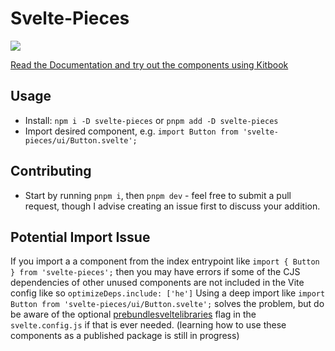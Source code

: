 # Svelte-Pieces
<a href="https://www.npmjs.com/package/svelte-pieces"><img src="https://img.shields.io/npm/v/svelte-pieces?color=729B1B&label="></a>

[Read the Documentation and try out the components using Kitbook](https://svelte-pieces.vercel.app/) 

## Usage

- Install: `npm i -D svelte-pieces` or `pnpm add -D svelte-pieces`
- Import desired component, e.g. `import Button from 'svelte-pieces/ui/Button.svelte';`

## Contributing
- Start by running `pnpm i`, then `pnpm dev` - feel free to submit a pull request, though I advise creating an issue first to discuss your addition.

## Potential Import Issue

If you import a a component from the index entrypoint like `import { Button } from 'svelte-pieces';` then you may have errors if some of the CJS dependencies of other unused components are not included in the Vite config like so `optimizeDeps.include: ['he']` Using a deep import like `import Button from 'svelte-pieces/ui/Button.svelte';` solves the problem, but do be aware of the optional [prebundlesveltelibraries](https://github.com/sveltejs/vite-plugin-svelte/blob/main/docs/config.md#prebundlesveltelibraries) flag in the `svelte.config.js` if that is ever needed. (learning how to use these components as a published package is still in progress)
